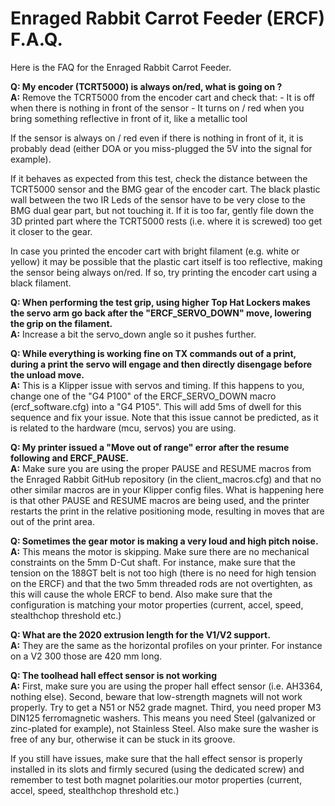 # Enraged Rabbit Carrot Feeder (ERCF) F.A.Q.

Here is the FAQ for the Enraged Rabbit Carrot Feeder.

**Q: My encoder (TCRT5000) is always on/red, what is going on ?**  
**A:** Remove the TCRT5000 from the encoder cart and check that:
	- It is off when there is nothing in front of the sensor
	- It turns on / red when you bring something reflective in front of it, like
	a metallic tool

If the sensor is always on / red even if there is nothing in front of it, it is 
probably dead (either DOA or you miss-plugged the 5V into the signal for example).

If it behaves as expected from this test, check the distance between the TCRT5000 
sensor and the BMG gear of the encoder cart. The black plastic wall between the two IR Leds of the sensor
have to be very close to the BMG dual gear part, but not touching it. If it is 
too far, gently file down the 3D printed part where the TCRT5000 rests (i.e. where it is screwed) too get it closer to the gear.

In case you printed the encoder cart with bright filament (e.g. white or yellow) it may be possible that the plastic cart itself is too reflective, making the sensor being always on/red. If so, try printing the encoder cart using a black filament.

**Q: When performing the test grip, using higher Top Hat Lockers makes the servo arm go back after the "ERCF_SERVO_DOWN" move, lowering the grip on the filament.**  
**A:** Increase a bit the servo_down angle so it pushes further.

**Q: While everything is working fine on TX commands out of a print, during a print the servo will engage and then directly disengage before the unload move.**  
**A:** This is a Klipper issue with servos and timing. If this happens to you, change one of the "G4 P100" of the ERCF_SERVO_DOWN macro (ercf_software.cfg) into a "G4 P105". This will add 5ms of dwell for this sequence and fix your issue. Note that this issue cannot be predicted, as it is related to the hardware (mcu, servos) you are using.

**Q: My printer issued a "Move out of range" error after the resume following and ERCF_PAUSE.**  
**A:** Make sure you are using the proper PAUSE and RESUME macros from the Enraged Rabbit GitHub repository (in the client_macros.cfg) and that no other similar macros are in your Klipper config files. What is happening here is that other PAUSE and RESUME macros are being used, and the printer restarts the print in the relative positioning mode, resulting in moves that are out of the print area.

**Q: Sometimes the gear motor is making a very loud and high pitch noise.**  
**A:** This means the motor is skipping. Make sure there are no mechanical constraints on the 5mm D-Cut shaft. For instance, make sure that the tension on the 188GT belt is not too high (there is no need for high tension on the ERCF) and that the two 5mm threaded rods are not overtighten, as this will cause the whole ERCF to bend.
Also make sure that the configuration is matching your motor properties (current, accel, speed, stealthchop threshold etc.)

**Q: What are the 2020 extrusion length for the V1/V2 support.**  
**A:** They are the same as the horizontal profiles on your printer. For instance on a V2 300 those are 420 mm long.

**Q: The toolhead hall effect sensor is not working**  
**A:** First, make sure you are using the proper hall effect sensor (i.e. AH3364, nothing else).
Second, beware that low-strength magnets will not work properly. Try to get a N51 or N52 grade magnet.
Third, you need proper M3 DIN125 ferromagnetic washers. This means you need Steel (galvanized or zinc-plated for example), not Stainless Steel. Also make sure the washer is free of any bur, otherwise it can be stuck in its groove.

If you still have issues, make sure that the hall effect sensor is properly installed in its slots and firmly secured (using the dedicated screw) and remember to test both magnet polarities.our motor properties (current, accel, speed, stealthchop threshold etc.)